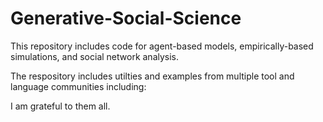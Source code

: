 # Generative-Social-Science
This repository includes code for agent-based models, empirically-based simulations, and social network analysis. <br>

The respository includes utilties and examples from multiple tool and language communities including: <br>
	
  
I am grateful to them all.
